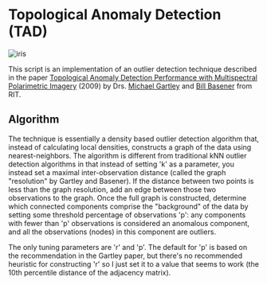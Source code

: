 # Topological Anomaly Detection (TAD)

![iris](https://raw.githubusercontent.com/dmarx/Topological-Anomaly-Detection/master/Iris_outlier_graph_small.png)

This script is an implementation of an outlier detection technique described in the paper [Topological Anomaly Detection Performance with
Multispectral Polarimetric Imagery](http://www.cis.rit.edu/~mxgpci/pubs/gartley-7334-1.pdf) (2009) by Drs. [Michael Gartley](http://www.cis.rit.edu/~mxgpci/) and [Bill Basener](http://people.rit.edu/wfbsma/basener.html) from RIT. 

Algorithm
----------

The technique is essentially a density based outlier detection algorithm that, instead of calculating local densities, constructs a graph
of the data using nearest-neighbors. The algorithm is different from traditional kNN outlier detection algorithms in that instead of setting 'k' as a
parameter, you instead set a maximal inter-observation distance (called the graph "resolution" by Gartley and Basener). If the distance between two points is less 
than the graph resolution, add an edge between those two observations to the graph. Once the full graph is constructed, determine which connected 
components comprise the "background" of the data by setting some threshold percentage of observations 'p': any components with fewer than 'p' observations 
is considered an anomalous component, and all the observations (nodes) in this component are outliers. 

The only tuning parameters are 'r' and 'p'. The default for 'p' is based on the recommendation in the Gartley paper, but there's no recommended heuristic for
constructing 'r' so I just set it to a value that seems to work (the 10th percentile distance of the adjacency matrix).
